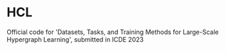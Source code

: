 # HCL
Official code for 'Datasets, Tasks, and Training Methods for Large-Scale Hypergraph Learning', submitted in ICDE 2023
